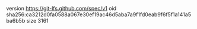 version https://git-lfs.github.com/spec/v1
oid sha256:ca3212d0fa0588a067e30ef19ac46d5aba7a9f1fd0eab9f6f5f1a141a5ba6b5b
size 3161
